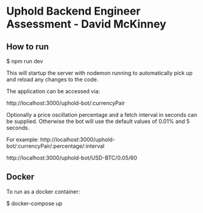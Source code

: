 # Uphold Backend Engineer Assessment - David McKinney

## How to run

$ npm run dev

This will startup the server with nodemon running to automatically pick up and reload any changes to the code. 

The application can be accessed via: 

http://localhost:3000/uphold-bot/:currencyPair

Optionally a price oscillation percentage and a fetch interval in seconds can be supplied.
Otherwise the bot will use the default values of 0.01% and 5 seconds.

For example:
http://localhost:3000/uphold-bot/:currencyPair/:percentage/:interval

http://localhost:3000/uphold-bot/USD-BTC/0.05/60

## Docker

To run as a docker container:

$ docker-compose up